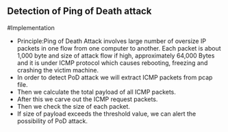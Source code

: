 ## Detection of Ping of Death attack
 
#Implementation

* Principle:Ping of Death Attack involves large number of oversize IP packets in one flow from one computer to another.   Each packet is about 1,000 byte and size of attack flow if high, approximately 64,000 Bytes and it is under ICMP protocol which causes rebooting, freezing and crashing  the victim machine.
* In order to detect PoD attack we will extract ICMP packets from pcap file.
* Then we calculate the total payload of all ICMP packets.
* After this we carve out the ICMP request packets.
* Then we check the size of each packet.
* If size of payload exceeds the threshold value, we can alert the possibility of PoD attack. 

